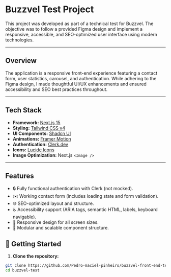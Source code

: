 # Buzzvel Test Project

This project was developed as part of a technical test for Buzzvel. The objective was to follow a provided Figma design and implement a responsive, accessible, and SEO-optimized user interface using modern technologies.

---

## Overview

The application is a responsive front-end experience featuring a contact form, user statistics, carousel, and authentication. While adhering to the Figma design, I made thoughtful UI/UX enhancements and ensured accessibility and SEO best practices throughout.

---

## Tech Stack

- **Framework:** [Next.js 15](https://nextjs.org/)
- **Styling:** [Tailwind CSS v4](https://tailwindcss.com/)
- **UI Components:** [Shadcn UI](https://ui.shadcn.com/)
- **Animations:** [Framer Motion](https://www.framer.com/motion/)
- **Authentication:** [Clerk.dev](https://clerk.dev/)
- **Icons:** [Lucide Icons](https://lucide.dev/)
- **Image Optimization:** Next.js `<Image />`

---

## Features

- 🔒 Fully functional authentication with Clerk (not mocked).
- ✉️ Working contact form (includes loading state and form validation).
- 🌐 SEO-optimized layout and structure.
- ♿ Accessibility support (ARIA tags, semantic HTML, labels, keyboard navigable).
- 📱 Responsive design for all screen sizes.
- 🧩 Modular and scalable component structure.


## 🚀 Getting Started

1. **Clone the repository:**

```bash
git clone https://github.com/Pedro-maciel-pinheiro/buzzvel-front-end-test
cd buzzvel-test
